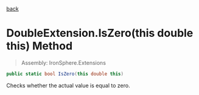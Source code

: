 ﻿

[back](/IronSphere.Extensions/types/DoubleExtension)

# DoubleExtension.IsZero(this double this) Method

> Assembly: IronSphere.Extensions

```csharp
public static bool IsZero(this double this)
```

Checks whether the actual value is equal to zero.

 